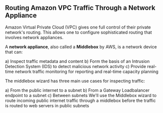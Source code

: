 ## Routing Amazon VPC Traffic Through a Network Appliance
Amazon Virtual Private Cloud (VPC) gives one full control of their private network's routing. This allows one to configure sophisticated routing that involves network appliances.

A **network appliance**, also called a **Middlebox** by AWS, is a network device that can:

a) Inspect traffic metadata and content
b) Form the basis of an Intrusion Detection System (IDS) to detect malicious network activity
c) Provide real-time network traffic monitoring for reporting and real-time capacity planning

The middlebox wizard has three main use cases for inspecting traffic:

a) From the public internet to a subnet
b) From a Gateway Loadbalancer endpoint to a subnet
c) Between subnets
We'll use the Middlebox wizard to route incoming public internet traffic through a middlebox before the traffic is routed to web servers in public subnets

